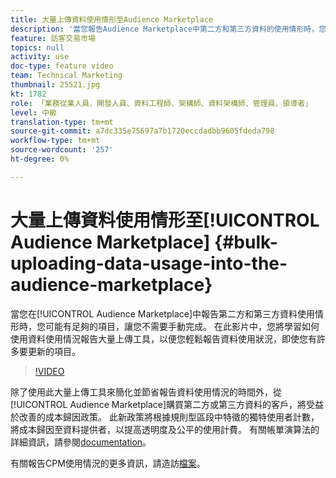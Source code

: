 ```yaml
---
title: 大量上傳資料使用情形至Audience Marketplace
description: '當您報告Audience Marketplace中第二方和第三方資料的使用情形時，您可能有足夠的項目，讓您不需要手動完成。 在此影片中，您將學習如何使用資料使用情況報告大量上傳工具，以便您輕鬆報告資料使用狀況，即使您有許多要更新的項目。 '
feature: 訪客交易市場
topics: null
activity: use
doc-type: feature video
team: Technical Marketing
thumbnail: 25521.jpg
kt: 1782
role: 「業務從業人員、開發人員、資料工程師、架構師、資料架構師、管理員、領導者」
level: 中級
translation-type: tm+mt
source-git-commit: a7dc335e75697a7b1720eccdadbb9605fdeda798
workflow-type: tm+mt
source-wordcount: '257'
ht-degree: 0%

---
```



# 大量上傳資料使用情形至[!UICONTROL Audience Marketplace] {#bulk-uploading-data-usage-into-the-audience-marketplace}

當您在[!UICONTROL Audience Marketplace]中報告第二方和第三方資料使用情形時，您可能有足夠的項目，讓您不需要手動完成。 在此影片中，您將學習如何使用資料使用情況報告大量上傳工具，以便您輕鬆報告資料使用狀況，即使您有許多要更新的項目。

>[!VIDEO](https://video.tv.adobe.com/v/25521/?quality=12)

除了使用此大量上傳工具來簡化並節省報告資料使用情況的時間外，從[!UICONTROL Audience Marketplace]購買第二方或第三方資料的客戶，將受益於改善的成本歸因政策。 此新政策將根據規則型區段中特徵的獨特使用者計數，將成本歸因至資料提供者，以提高透明度及公平的使用計費。
有關帳單演算法的詳細資訊，請參閱[documentation](https://experiencecloud.adobe.com/resources/help/en_US/aam/marketplace_cpm_billing.html)。

有關報告CPM使用情況的更多資訊，請造訪[檔案](https://experiencecloud.adobe.com/resources/help/en_US/aam/t_marketplace_report_cpm_usage.html)。